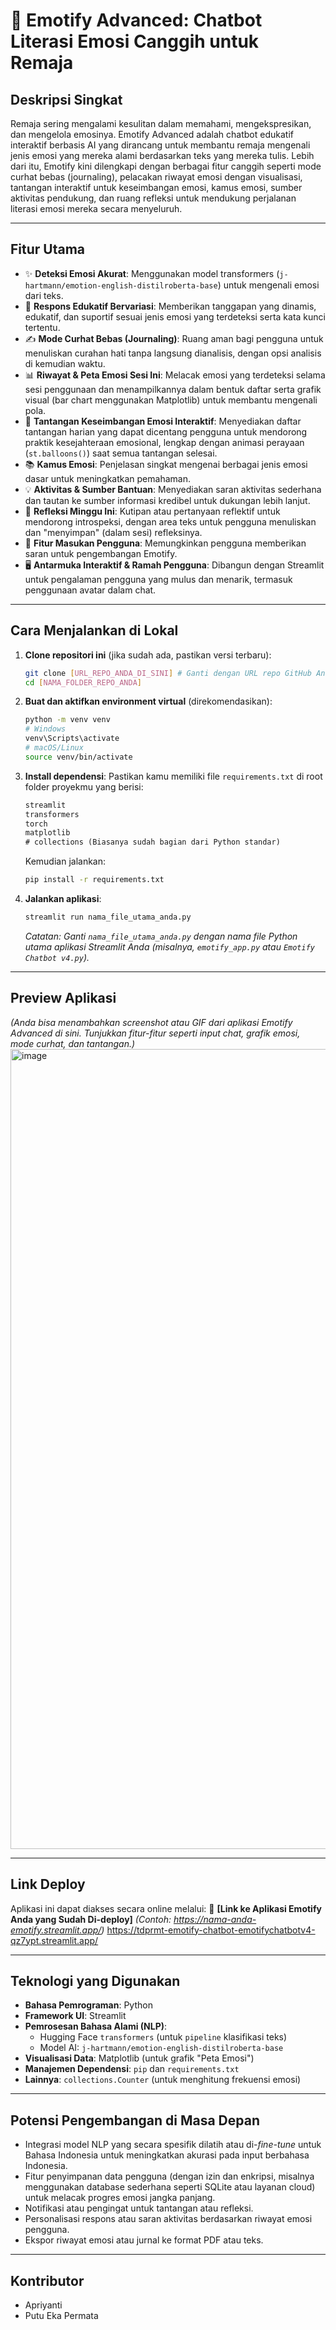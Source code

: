 # 🚀 Emotify Advanced: Chatbot Literasi Emosi Canggih untuk Remaja

## Deskripsi Singkat

Remaja sering mengalami kesulitan dalam memahami, mengekspresikan, dan mengelola emosinya. Emotify Advanced adalah chatbot edukatif interaktif berbasis AI yang dirancang untuk membantu remaja mengenali jenis emosi yang mereka alami berdasarkan teks yang mereka tulis. Lebih dari itu, Emotify kini dilengkapi dengan berbagai fitur canggih seperti mode curhat bebas (journaling), pelacakan riwayat emosi dengan visualisasi, tantangan interaktif untuk keseimbangan emosi, kamus emosi, sumber aktivitas pendukung, dan ruang refleksi untuk mendukung perjalanan literasi emosi mereka secara menyeluruh.

---

## Fitur Utama

- ✨ **Deteksi Emosi Akurat**: Menggunakan model transformers (`j-hartmann/emotion-english-distilroberta-base`) untuk mengenali emosi dari teks.
- 💬 **Respons Edukatif Bervariasi**: Memberikan tanggapan yang dinamis, edukatif, dan suportif sesuai jenis emosi yang terdeteksi serta kata kunci tertentu.
- ✍️ **Mode Curhat Bebas (Journaling)**: Ruang aman bagi pengguna untuk menuliskan curahan hati tanpa langsung dianalisis, dengan opsi analisis di kemudian waktu.
- 📊 **Riwayat & Peta Emosi Sesi Ini**: Melacak emosi yang terdeteksi selama sesi penggunaan dan menampilkannya dalam bentuk daftar serta grafik visual (bar chart menggunakan Matplotlib) untuk membantu mengenali pola.
- 🎯 **Tantangan Keseimbangan Emosi Interaktif**: Menyediakan daftar tantangan harian yang dapat dicentang pengguna untuk mendorong praktik kesejahteraan emosional, lengkap dengan animasi perayaan (`st.balloons()`) saat semua tantangan selesai.
- 📚 **Kamus Emosi**: Penjelasan singkat mengenai berbagai jenis emosi dasar untuk meningkatkan pemahaman.
- 💡 **Aktivitas & Sumber Bantuan**: Menyediakan saran aktivitas sederhana dan tautan ke sumber informasi kredibel untuk dukungan lebih lanjut.
- 🤔 **Refleksi Minggu Ini**: Kutipan atau pertanyaan reflektif untuk mendorong introspeksi, dengan area teks untuk pengguna menuliskan dan "menyimpan" (dalam sesi) refleksinya.
- 📢 **Fitur Masukan Pengguna**: Memungkinkan pengguna memberikan saran untuk pengembangan Emotify.
- 🖥️ **Antarmuka Interaktif & Ramah Pengguna**: Dibangun dengan Streamlit untuk pengalaman pengguna yang mulus dan menarik, termasuk penggunaan avatar dalam chat.

---

## Cara Menjalankan di Lokal

1.  **Clone repositori ini** (jika sudah ada, pastikan versi terbaru):
    ```bash
    git clone [URL_REPO_ANDA_DI_SINI] # Ganti dengan URL repo GitHub Anda
    cd [NAMA_FOLDER_REPO_ANDA]
    ```

2.  **Buat dan aktifkan environment virtual** (direkomendasikan):
    ```bash
    python -m venv venv
    # Windows
    venv\Scripts\activate
    # macOS/Linux
    source venv/bin/activate
    ```

3.  **Install dependensi**:
    Pastikan kamu memiliki file `requirements.txt` di root folder proyekmu yang berisi:
    ```txt
    streamlit
    transformers
    torch
    matplotlib
    # collections (Biasanya sudah bagian dari Python standar)
    ```
    Kemudian jalankan:
    ```bash
    pip install -r requirements.txt
    ```

4.  **Jalankan aplikasi**:
    ```bash
    streamlit run nama_file_utama_anda.py
    ```
    *Catatan: Ganti `nama_file_utama_anda.py` dengan nama file Python utama aplikasi Streamlit Anda (misalnya, `emotify_app.py` atau `Emotify Chatbot v4.py`).*

---

## Preview Aplikasi

*(Anda bisa menambahkan screenshot atau GIF dari aplikasi Emotify Advanced di sini. Tunjukkan fitur-fitur seperti input chat, grafik emosi, mode curhat, dan tantangan.)*
<img width="1280" alt="image" src="https://github.com/user-attachments/assets/41bc933c-b209-46f6-921e-dc19ef17f9be" />

---

## Link Deploy

Aplikasi ini dapat diakses secara online melalui:
🔗 **[Link ke Aplikasi Emotify Anda yang Sudah Di-deploy]**
*(Contoh: https://nama-anda-emotify.streamlit.app/)*
https://tdprmt-emotify-chatbot-emotifychatbotv4-qz7ypt.streamlit.app/

---

## Teknologi yang Digunakan

* **Bahasa Pemrograman**: Python
* **Framework UI**: Streamlit
* **Pemrosesan Bahasa Alami (NLP)**:
    * Hugging Face `transformers` (untuk `pipeline` klasifikasi teks)
    * Model AI: `j-hartmann/emotion-english-distilroberta-base`
* **Visualisasi Data**: Matplotlib (untuk grafik "Peta Emosi")
* **Manajemen Dependensi**: `pip` dan `requirements.txt`
* **Lainnya**: `collections.Counter` (untuk menghitung frekuensi emosi)

---

## Potensi Pengembangan di Masa Depan

* Integrasi model NLP yang secara spesifik dilatih atau di-*fine-tune* untuk Bahasa Indonesia untuk meningkatkan akurasi pada input berbahasa Indonesia.
* Fitur penyimpanan data pengguna (dengan izin dan enkripsi, misalnya menggunakan database sederhana seperti SQLite atau layanan cloud) untuk melacak progres emosi jangka panjang.
* Notifikasi atau pengingat untuk tantangan atau refleksi.
* Personalisasi respons atau saran aktivitas berdasarkan riwayat emosi pengguna.
* Ekspor riwayat emosi atau jurnal ke format PDF atau teks.

---

## Kontributor

* Apriyanti
* Putu Eka Permata
